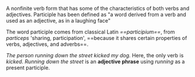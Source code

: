 A nonfinite verb form that has some of the characteristics of both verbs and adjectives. Participle has been defined as "a word derived from a verb and used as an adjective, as in a laughing face"

The word participle comes from classical Latin *==participium==*, from *particeps* 'sharing, participation', ==because it shares certain properties of verbs, adjectives, and adverbs==.

*The person running down the street kicked my dog.*
Here, the only verb is *kicked*. *Running down the street* is an **adjective phrase** using *running* as a present participle.